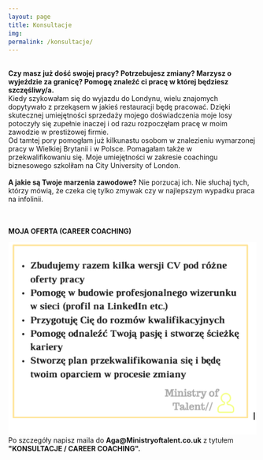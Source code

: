```yaml
---
layout: page
title: Konsultacje
img: 
permalink: /konsultacje/
---
```

<br>
<b>Czy masz już dość swojej pracy? Potrzebujesz zmiany? Marzysz o wyjeździe za granicę? Pomogę znaleźć ci pracę w której będziesz szczęśliwy/a.</b>

<br>
Kiedy szykowałam się do wyjazdu do Londynu, wielu znajomych dopytywało z przekąsem w jakieś restauracji będę pracować. 
Dzięki skutecznej umiejętności sprzedaży mojego doświadczenia moje losy potoczyły się zupełnie inaczej i od razu rozpoczęłam pracę w moim zawodzie w prestiżowej firmie.  
<br>
Od tamtej pory pomogłam już kilkunastu osobom w znalezieniu wymarzonej pracy w Wielkiej Brytanii i w Polsce. Pomagałam także w przekwalifikowaniu się. 
Moje umiejętności w zakresie coachingu biznesowego szkoliłam na City University of London.
<br>
<br>
<b>A jakie są Twoje marzenia zawodowe?</b> Nie porzucaj ich. Nie słuchaj tych, którzy mówią, że czeka cię tylko zmywak czy w najlepszym wypadku praca na infolinii.
<br>
<br>
<br>

<b>MOJA OFERTA (CAREER COACHING)</b>
<br>

<img src="/images/cc7.png" class="img-responsive" alt="Picture">


<br>
Po szczegóły napisz maila do <b>Aga@Ministryoftalent.co.uk</b> z tytułem <b>"KONSULTACJE / CAREER COACHING".</b> 


